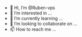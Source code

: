 - 👋 Hi, I’m @Ruben-vps
- 👀 I’m interested in ...
- 🌱 I’m currently learning ...
- 💞️ I’m looking to collaborate on ...
- 📫 How to reach me ...

<!---
Ruben-vps/Ruben-vps is a ✨ special ✨ repository because its `README.md` (this file) appears on your GitHub profile.
You can click the Preview link to take a look at your changes.
--->
